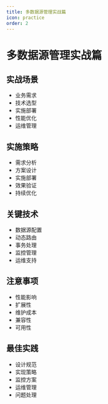 ```yaml
---
title: 多数据源管理实战篇
icon: practice
order: 2
---
```


# 多数据源管理实战篇

## 实战场景
- 业务需求
- 技术选型
- 实施部署
- 性能优化
- 运维管理

## 实施策略
- 需求分析
- 方案设计
- 实施部署
- 效果验证
- 持续优化

## 关键技术
- 数据源配置
- 动态路由
- 事务处理
- 监控管理
- 运维支持

## 注意事项
- 性能影响
- 扩展性
- 维护成本
- 兼容性
- 可用性

## 最佳实践
- 设计规范
- 实现策略
- 监控方案
- 运维管理
- 问题处理
